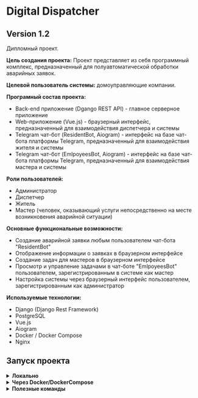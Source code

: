 # Digital Dispatcher

## Version 1.2

Дипломный проект.

**Цель создания проекта:** Проект представляет из себя программный комплекс, предназначенный для полуавтоматической
обработки аварийных заявок.

**Целевой пользователь системы:** домоуправляющие компании.

**Програмный состав проекта:**

* Back-end приложение (Dgango REST API) - главное серверное приложение
* Web-приложение (Vue.js) - браузерный интерфейс, предназначенный для взаимодействия диспетчера и системы
* Telegram чат-бот (ResidentBot, Aiogram) - интерфейс на базе чат-бота платформы Telegram, предназначенный
  для взаимодействия жителя и системы
* Telegram чат-бот (EmlpoyeesBot, Aiogram) - интерфейс на базе чат-бота платформы Telegram, предназначенный
  для взаимодействия мастера и системы

**Роли пользователей:**

* Администратор
* Диспетчер
* Житель
* Мастер (человек, оказывающий услуги непосредственно на месте возникновения аварийной ситуации)

**Основные функциональные возможности:**

* Создание аварийной заявки любым пользователем чат-бота "ResidentBot"
* Отображение информации о заявках в браузерном интерфейсе
* Создание задач для мастеров в браузерном интерфейсе
* Просмотр и управление задачами в чат-боте "EmlpoyeesBot" пользователем, зарегистрированным в системе как мастер
* Настройка системы через браузерный интерфейс пользователем, зарегистрированным как администратор

**Используемые технологии:**

* Django (Django Rest Framework)
* PostgreSQL
* Vue.js
* Aiogram
* Docker / Docker Compose
* Nginx

## Запуск проекта

<details>
<summary>
<strong>
Локально
</strong>
</summary>

### Склонировать репозиторий:
```sh
git clone https://github.com/LeonidusProd/DigitalDispatcher.git
```

<details>
<summary>
<strong>
База данных (Подготовка БД PostgreSQL)
</strong>
</summary>

### 1. Установить PostgreSQL:
- Для Windows
  Скачать дистрибутив [PostgreSQL](https://postgrespro.ru/windows) и установить в соответствии с инструкцией
  (задать логин и пароль суперпользователя (по умолчанию - postgres), для локального использования можно отключить
  "Разрешить подключения с любых IP-адресов")

### 2. Открыть SQL Shell или запустить psql:
```sh
psql -U postgres
```
и ввести запрашиваемый пароль суперпользователя

### 3. Создать нового пользователя для проекта
```sh
CREATE USER digitaldispatcher WITH PASSWORD '1234';
```

### 4. Создать БД и задать владельца
```sh
CREATE DATABASE digitaldispatcher OWNER=digitaldispatcher;
```

### 5. Проверить наличие созданной БД, открыв список существующих:
```sh
\l
```

<details>
<summary>
Для удаления БД (при наличии ошибок) выполнить:
</summary>

```sh
DROP DATABASE digitaldispatcher;
```
</details>
</details>

<details>
<summary>
<strong>
Backend приложение
</strong>
</summary>

### 1. Перейти в дирректорию приложения:
```sh
cd backend
```

### 2. Установить виртуальное окружение:
```sh
python -m venv .venv
```
`.venv` - путь к виртуальному окружению

### 3. Активировать виртуальное окружение:

- Для Windows
```sh
.venv\Scripts\activate
```

- Для Linux и MacOS
```sh
source venv/bin/activate
```

### 4. Обновить pip и установить зависимости python:
```sh
pip install --upgrade pip
```
```sh
pip install -r requirements.txt
```

### 5. Создать и провести миграции БД:
```sh
python manage.py makemigrations
```
```sh
python manage.py migrate
```

### 6. Загрузить фикстуры:
```sh
python manage.py loaddata digdispdata.json
```

### 7. Запустить тестовый web-сервер:
```sh
python manage.py runserver
```
По умолчанию сервер будет запущен по адресу [127.0.0.1:8000](http://127.0.0.1:8000)
</details>

<details>
<summary>
<strong>
Web-приложение
</strong>
</summary>

### 1. Перейти в дирректорию приложения:
```sh
cd front
```

### 2. Установить менеджер пакетов npm:
```sh
npm install
```

### 2. Запустить сборку проекта и тестовый сервер:
```sh
npm run serve
```
По умолчанию сервер будет запущен по адресу [127.0.0.1:8080](http://127.0.0.1:8000)
</details>

<details>
<summary>
<strong>
Чат бот (ResidentBot)
</strong>
</summary>

### 1. Перейти в дирректорию приложения:
```sh
cd residentsBot
```

### 2. Установить и активировать виртуальное окружение:
```sh
python -m venv .venv
```
```sh
.venv\Scripts\activate
```

### 3. Обновить pip и установить зависимости python:
```sh
pip install --upgrade pip
```
```sh
pip install -r requirements.txt
```

### 4. Запустить приложение:
```sh
python run.py
```
</details>

<details>
<summary>
<strong>
Чат бот (EmlpoyeesBot)
</strong>
</summary>

### 1. Перейти в дирректорию приложения:
```sh
cd emlpoyeesBot
```

### 2. Установить и активировать виртуальное окружение:
```sh
python -m venv .venv
```
```sh
.venv\Scripts\activate
```

### 3. Обновить pip и установить зависимости python:
```sh
pip install --upgrade pip
```
```sh
pip install -r requirements.txt
```

### 4. Запустить приложение:
```sh
python run.py
```
</details>
</details>

<details>
<summary>
<strong>
Через Docker/DockerCompose
</strong>
</summary>

### Собрать билд и поднять контейнер
```sh
docker-compose -f docker-compose.yml up -d --build
```
</details>

<details>
<summary>
<strong>
Полезные команды
</strong>
</summary>

### Создание дампа базы данных
```sh
python -Xutf8 manage.py dumpdata --indent=2 --exclude sessions --exclude contenttypes --exclude admin.logentry --exclude auth.permission -o digdispdata.json
```
</details>